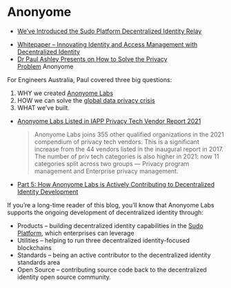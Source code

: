 # Anonyome

- [We’ve Introduced the Sudo Platform Decentralized Identity Relay](https://anonyome.com/2022/06/weve-introduced-the-sudo-platform-decentralized-identity-relay/)
* [Whitepaper – Innovating Identity and Access Management with Decentralized Identity](https://anonyome.com/2022/08/whitepaper-innovating-identity-and-access-management-with-decentralized-identity/)
* [Dr Paul Ashley Presents on How to Solve the Privacy Problem](https://anonyome.com/2021/05/dr-paul-ashley-presents-on-how-to-solve-the-privacy-problem/) Anonyome

For Engineers Australia, Paul covered three big questions:

1. WHY we created [Anonyome Labs](https://anonyome.com/about/)
2. HOW we can solve the [global data privacy crisis](https://mysudo.com/2020/12/how-bad-is-the-global-data-privacy-crisis/)
3. WHAT we’ve built.
* [Anonyome Labs Listed in IAPP Privacy Tech Vendor Report 2021](https://anonyome.com/2021/06/anonyome-labs-listed-in-iapp-privacy-tech-vendor-report-2021/)
  > Anonyome Labs joins 355 other qualified organizations in the 2021 compendium of privacy tech vendors. This is a significant increase from the 44 vendors listed in the inaugural report in 2017. The number of priv tech categories is also higher in 2021: now 11 categories split across two groups — Privacy program management and Enterprise privacy management.
* [Part 5: How Anonyome Labs is Actively Contributing to Decentralized Identity Development](https://anonyome.com/2022/05/part-5-how-anonyome-labs-is-actively-contributing-to-decentralized-identity-development/)

If you’re a long-time reader of this blog, you’ll know that Anonyome Labs supports the ongoing development of decentralized identity through:

- Products – building decentralized identity capabilities in the [Sudo Platform](https://sudoplatform.com/), which enterprises can leverage
- Utilities – helping to run three decentralized identity-focused blockchains
- Standards – being an active contributor to the decentralized identity standards area
- Open Source – contributing source code back to the decentralized identity open source community.

